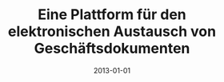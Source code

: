 ---
abstract: ''
authors:
- Christian Huemer
- Philipp Liegl
- Marco Zapletal
date: '2013-01-01'
featured: false
publication_types:
- '6'
publishDate: '2013-01-01'
title: Eine Plattform für den elektronischen Austausch von Geschäftsdokumenten
url_pdf: ''
---